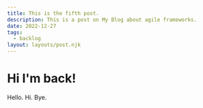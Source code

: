 ```yaml
---
title: This is the fifth post.
description: This is a post on My Blog about agile frameworks.
date: 2022-12-27
tags:
  - backlog
layout: layouts/post.njk
---
```


# Hi I'm back!

Hello. Hi. Bye.